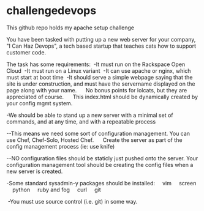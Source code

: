 challengedevops
===============

This github repo holds my apache setup challenge

You have been tasked with putting up a new web server for your company, "I Can Haz Devops", a tech based startup that teaches cats how to support customer code. 

The task has some requirements: 
-It must run on the Rackspace Open Cloud 
-It must run on a Linux variant 
-It can use apache or nginx, which must start at boot time 
-It should serve a simple webpage saying that the site is under construction, and must have the servername displayed on the page along with your name. 
    No bonus points for lolcats, but they are appreciated of course. 
    This index.html should be dynamically created by your config mgmt system. 

-We should be able to stand up a new server with a minimal set of commands, and at any time, and with a repeatable process 

--This means we need some sort of configuration management. You can use Chef, Chef-Solo, Hosted Chef. 
    Create the server as part of the config management process (ie: use knife)

--NO configuration files should be staticly just pushed onto the server. Your configuration management tool should be creating the config files when a new server is created.

-Some standard sysadmin-y packages should be installed:
    vim
    screen
    python
    ruby and fog
    curl
    git

 -You must use source control (i.e. git) in some way. 
